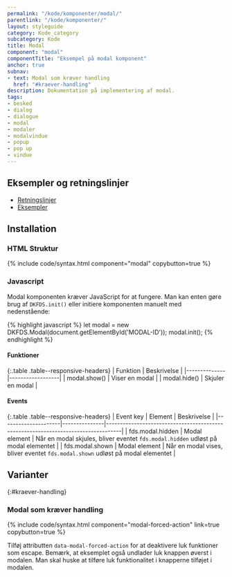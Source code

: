 ```yaml
---
permalink: "/kode/komponenter/modal/"
parentlink: "/kode/komponenter/"
layout: styleguide
category: Kode_category
subcategory: Kode
title: Modal
component: "modal"
componentTitle: "Eksempel på modal komponent"
anchor: true
subnav:
- text: Modal som kræver handling
  href: "#kraever-handling"
description: Dokumentation på implementering af modal.
tags:
- besked
- dialog
- dialogue
- modal
- modaler
- modalvindue
- popup
- pop up
- vindue
---
```


## Eksempler og retningslinjer
<ul class="nobullet-list">
    <li><a href="/komponenter/modal/#retningslinjer">Retningslinjer</a></li>
    <li><a href="/komponenter/modal/">Eksempler</a></li>
</ul>

## Installation

### HTML Struktur

{% include code/syntax.html component="modal" copybutton=true %}

### Javascript
Modal komponenten kræver JavaScript for at fungere. Man kan enten gøre brug af `DKFDS.init()` eller initiere komponenten manuelt med nedenstående:

{% highlight javascript %}
let modal = new DKFDS.Modal(document.getElementById('MODAL-ID'));
modal.init();
{% endhighlight %}

#### Funktioner

{:.table .table--responsive-headers}
| Funktion     | Beskrivelse      |
|--------------|------------------|
| modal.show() | Viser en modal   |
| modal.hide() | Skjuler en modal |

#### Events

{:.table .table--responsive-headers}
| Event key           | Element       | Beskrivelse                                                                       |
|---------------------|---------------|-----------------------------------------------------------------------------------|
| fds.modal.hidden    | Modal element | Når en modal skjules, bliver eventet `fds.modal.hidden` udløst på modal elementet |
| fds.modal.shown     | Modal element | Når en modal vises, bliver eventet `fds.modal.shown` udløst på modal elementet    |

## Varianter

{:#kraever-handling}
### Modal som kræver handling

{% include code/syntax.html component="modal-forced-action" link=true copybutton=true %}

Tilføj attributten `data-modal-forced-action` for at deaktivere luk funktioner som escape. Bemærk, at eksemplet også undlader luk knappen øverst i modalen. Man skal huske at tilføre luk funktionalitet i knapperne tilføjet i modalen.
